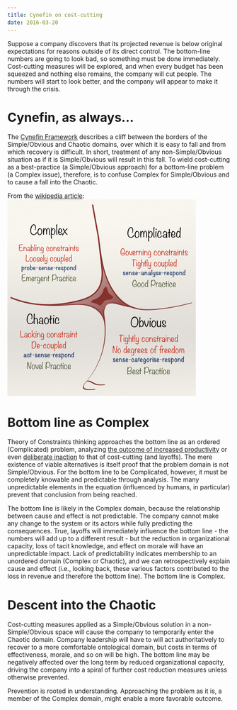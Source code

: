 ```yaml
---
title: Cynefin on cost-cutting
date: 2016-03-20
---
```


Suppose a company discovers that its projected revenue is below original expectations for reasons outside of its direct control. The bottom-line numbers are going to look bad, so something must be done immediately. Cost-cutting measures will be explored, and when every budget has been squeezed and nothing else remains, the company will cut people. The numbers will start to look better, and the company will appear to make it through the crisis.

# Cynefin, as always...

The [Cynefin Framework](https://en.wikipedia.org/wiki/Cynefin_Framework) describes a cliff between the borders of the Simple/Obvious and Chaotic domains, over which it is easy to fall and from which recovery is difficult. In short, treatment of any non-Simple/Obvious situation as if it is Simple/Obvious will result in this fall. To wield cost-cutting as a best-practice (a Simple/Obvious approach) for a bottom-line problem (a Complex issue), therefore, is to confuse Complex for Simple/Obvious and to cause a fall into the Chaotic.

From the [wikipedia article](https://en.wikipedia.org/wiki/Cynefin_Framework):
![Cynefin](/assets/posts/2016-03-20-cynefin.png)

# Bottom line as Complex

Theory of Constraints thinking approaches the bottom line as an ordered (Complicated) problem, analyzing [the outcome of increased productivity](http://www.dbrmfg.co.nz/Bottom%20Line.htm) or even [deliberate inaction](https://www.youtube.com/watch?v=jU2iWZEYbKA) to that of cost-cutting (and layoffs). The mere existence of viable alternatives is itself proof that the problem domain is not Simple/Obvious. For the bottom line to be Complicated, however, it must be completely knowable and predictable through analysis. The many unpredictable elements in the equation (influenced by humans, in particular) prevent that conclusion from being reached.

The bottom line is likely in the Complex domain, because the relationship between cause and effect is not predictable. The company cannot make any change to the system or its actors while fully predicting the consequences. True, layoffs will immediately influence the bottom line - the numbers will add up to a different result - but the reduction in organizational capacity, loss of tacit knowledge, and effect on morale will have an unpredictable impact. Lack of predictability indicates membership to an unordered domain (Complex or Chaotic), and we can retrospectively explain cause and effect (i.e., looking back, these various factors contributed to the loss in revenue and therefore the bottom line). The bottom line is Complex.


# Descent into the Chaotic

Cost-cutting measures applied as a Simple/Obvious solution in a non-Simple/Obvious space will cause the company to temporarily enter the Chaotic domain. Company leadership will have to will act authoritatively to recover to a more comfortable ontological domain, but costs in terms of effectiveness, morale, and so on will be high. The bottom line may be negatively affected over the long term by reduced organizational capacity, driving the company into a spiral of further cost reduction measures unless otherwise prevented.

Prevention is rooted in understanding. Approaching the problem as it is, a member of the Complex domain, might enable a more favorable outcome.